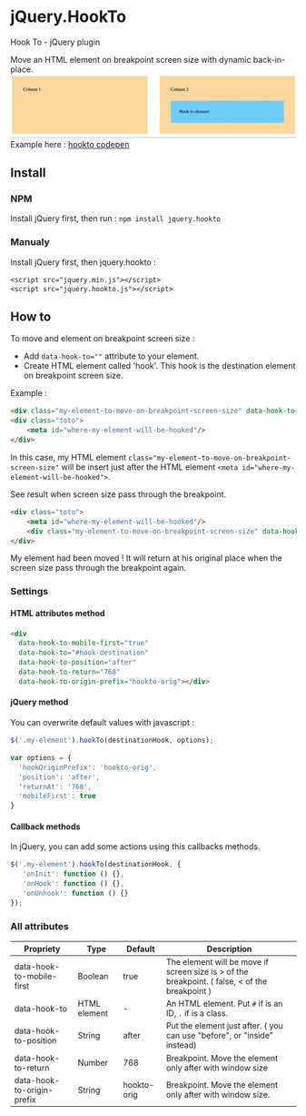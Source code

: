 # jQuery.HookTo

Hook To - jQuery plugin

Move an HTML element on breakpoint screen size with dynamic back-in-place.
![hookto demo](hookto.gif)
Example here : [hookto codepen](https://codepen.io/AxelBaron/pen/JjPJoPa)

## Install

### NPM
Install jQuery first, then run :
`npm install jquery.hookto`

### Manualy 
Install jQuery first, then jquery.hookto :
```
<script src="jquery.min.js"></script>
<script src="jquery.hookto.js"></script>
```

## How to
To move and element on breakpoint screen size :
* Add ``data-hook-to=""`` attribute to your element.
* Create HTML element called 'hook'. This hook is the destination element on breakpoint screen size.

Example :
```HTMl
<div class="my-element-to-move-on-breakpoint-screen-size" data-hook-to="#where-my-element-will-be-hooked"></div>
<div class="toto">
    <meta id="where-my-element-will-be-hooked"/>
</div>
```
In this case, my HTML element ``class="my-element-to-move-on-breakpoint-screen-size"`` will be insert just after the HTML element ``<meta id="where-my-element-will-be-hooked">``.

See result when screen size pass through the breakpoint.
```HTMl
<div class="toto">
    <meta id="where-my-element-will-be-hooked"/>
    <div class="my-element-to-move-on-breakpoint-screen-size" data-hook-to="#where-my-element-will-be-hooked"></div>
</div>
```
My element had been moved ! It will return at his original place when the screen size pass through the breakpoint again.



### Settings

#### HTML attributes method

```HTMl
<div 
  data-hook-to-mobile-first="true"
  data-hook-to="#hook-destination" 
  data-hook-to-position="after" 
  data-hook-to-return="768"
  data-hook-to-origin-prefix="hookto-orig"></div>
```

#### jQuery method
You can overwrite default values with javascript :
```javascript
$('.my-element').hookTo(destinationHook, options);
```

```js
var options = {
  'hookOriginPrefix': 'hookto-orig',
  'position': 'after',
  'returnAt': '768',
  'mobileFirst': true
}
```

#### Callback methods
In jQuery, you can add some actions using this callbacks methods.
```js
$('.my-element').hookTo(destinationHook, {
   'onInit': function () {},
   'onHook': function () {},
   'onUnhook': function () {}
});
```

### All attributes
 
 Propriety | Type | Default | Description
 --------- | ---- | ------- | -----------  
 data-hook-to-mobile-first | Boolean | true | The element will be move if screen size is > of the breakpoint. ( false, < of the breakpoint )
 data-hook-to | HTML element | - | An HTML element. Put ``#`` if is an ID, ``.`` if is a class.
 data-hook-to-position | String | after | Put the element just after. ( you can use "before", or "inside" instead)
 data-hook-to-return | Number | 768 | Breakpoint. Move the element only after with window size
 data-hook-to-origin-prefix | String | hookto-orig | Breakpoint. Move the element only after with window size.

